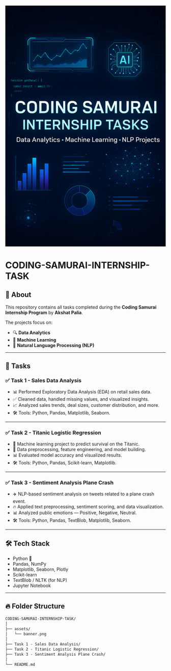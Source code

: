![Banner](assets/banner.png)

# CODING-SAMURAI-INTERNSHIP-TASK

## 🚀 About
This repository contains all tasks completed during the **Coding Samurai Internship Program** by **Akshat Palia**.

The projects focus on:
- 🔍 **Data Analytics**
- 🤖 **Machine Learning**
- 🧠 **Natural Language Processing (NLP)**

---

## 📂 Tasks

### ✅ Task 1 - Sales Data Analysis
- 📊 Performed Exploratory Data Analysis (EDA) on retail sales data.
- ✅ Cleaned data, handled missing values, and visualized insights.
- 📈 Analyzed sales trends, deal sizes, customer distribution, and more.
- 🛠 Tools: Python, Pandas, Matplotlib, Seaborn.

---

### ✅ Task 2 - Titanic Logistic Regression
- 🚢 Machine learning project to predict survival on the Titanic.
- 🔧 Data preprocessing, feature engineering, and model building.
- 📊 Evaluated model accuracy and visualized results.
- 🛠 Tools: Python, Pandas, Scikit-learn, Matplotlib.

---

### ✅ Task 3 - Sentiment Analysis Plane Crash
- ✈️ NLP-based sentiment analysis on tweets related to a plane crash event.
- 🔥 Applied text preprocessing, sentiment scoring, and data visualization.
- 📊 Analyzed public emotions — Positive, Negative, Neutral.
- 🛠 Tools: Python, Pandas, TextBlob, Matplotlib, Seaborn.

---

## 🛠 Tech Stack
- Python 🐍
- Pandas, NumPy
- Matplotlib, Seaborn, Plotly
- Scikit-learn
- TextBlob / NLTK (for NLP)
- Jupyter Notebook

---

## 🔥 Folder Structure

```plaintext
CODING-SAMURAI-INTERNSHIP-TASK/
│
├── assets/
│   └── banner.png
│
├── Task 1 - Sales Data Analysis/
├── Task 2 - Titanic Logistic Regression/
├── Task 3 - Sentiment Analysis Plane Crash/
│
└── README.md
